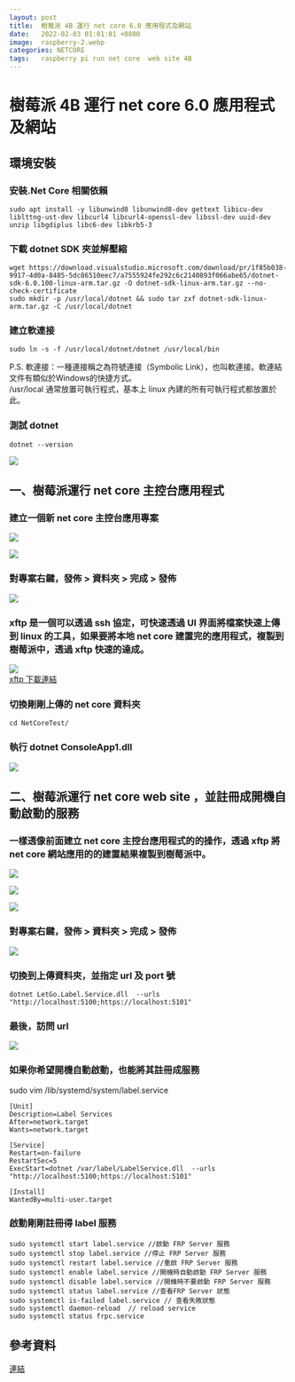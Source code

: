 ```yaml
---
layout: post
title:  樹莓派 4B 運行 net core 6.0 應用程式及網站
date:   2022-02-03 01:01:01 +0800
image:  raspberry-2.webp
categories: NETCORE
tags:   raspberry pi run net core  web site 4B
---
```

# 樹莓派 4B 運行 net core 6.0 應用程式及網站

## 環境安裝
### 安裝.Net Core 相關依賴
```
sudo apt install -y libunwind8 libunwind8-dev gettext libicu-dev liblttng-ust-dev libcurl4 libcurl4-openssl-dev libssl-dev uuid-dev unzip libgdiplus libc6-dev libkrb5-3
```
### 下載 dotnet SDK 夾並解壓縮

```
wget https://download.visualstudio.microsoft.com/download/pr/1f85b038-9917-4d0a-8485-5dc86510eec7/a7555924fe292c6c2140893f066abe65/dotnet-sdk-6.0.100-linux-arm.tar.gz -O dotnet-sdk-linux-arm.tar.gz --no-check-certificate
sudo mkdir -p /usr/local/dotnet && sudo tar zxf dotnet-sdk-linux-arm.tar.gz -C /usr/local/dotnet
```

### 建立軟連接
```
sudo ln -s -f /usr/local/dotnet/dotnet /usr/local/bin
```
P.S. 軟連接：一種連接稱之為符號連接（Symbolic Link），也叫軟連接。軟連結文件有類似於Windows的快捷方式。  
/usr/local 通常放置可執行程式，基本上 linux 內建的所有可執行程式都放置於此。  

### 測試 dotnet 
```
dotnet --version
```
![](https://i.imgur.com/uGT1OUa.png)

## 一、樹莓派運行 net core 主控台應用程式
### 建立一個新 net core 主控台應用專案

![](https://i.imgur.com/nMVJCbK.png)

![](https://i.imgur.com/5Y3GiST.png)

### 對專案右鍵，發佈 >  資料夾  > 完成 > 發佈

![](https://i.imgur.com/c95PUoW.png)

### xftp 是一個可以透過 ssh 協定，可快速透過 UI 界面將檔案快速上傳到 linux 的工具，如果要將本地 net core 建置完的應用程式，複製到樹莓派中，透過 xftp 快速的達成。
![](https://i.imgur.com/bTEL45d.png)  
[xftp 下載連結](https://www.google.com/search?q=xftp+%E4%B8%8B%E8%BC%89&sxsrf=APq-WBvdRrsaGOHymmV8qmpJwXXlfJworA%3A1643711165001&ei=vAr5YZrHPM-fhwO7kKFY&ved=0ahUKEwialemgpd71AhXPz2EKHTtICAsQ4dUDCA4&uact=5&oq=xftp+%E4%B8%8B%E8%BC%89&gs_lcp=Cgdnd3Mtd2l6EAMyBQgAEIAEOgcIABBHELADOgQIABBDSgQIQRgASgQIRhgAUJcGWJYWYNYWaAFwAngAgAFRiAGcAZIBATKYAQCgAQHIAQrAAQE&sclient=gws-wiz)

### 切換剛剛上傳的 net core 資料夾
```
cd NetCoreTest/
```
###  執行 dotnet ConsoleApp1.dll
![](https://i.imgur.com/kv3NH1l.png)

## 二、樹莓派運行 net core web site ，並註冊成開機自動啟動的服務
### 一樣透像前面建立 net core 主控台應用程式的的操作，透過 xftp 將 net core 網站應用的的建置結果複製到樹莓派中。
![](https://i.imgur.com/A6moxXI.png)  

![](https://i.imgur.com/w0hSS3c.png)

![](https://i.imgur.com/4CGAHwG.png)

### 對專案右鍵，發佈 >  資料夾  > 完成 > 發佈

![](https://i.imgur.com/c95PUoW.png)

### 切換到上傳資料夾，並指定 url 及 port 號
```
dotnet LetGo.Label.Service.dll  --urls "http://localhost:5100;https://localhost:5101"
```

### 最後，訪問 url 
![](https://i.imgur.com/Lj3zprW.png)

### 如果你希望開機自動啟動，也能將其註冊成服務
sudo vim /lib/systemd/system/label.service  

```
[Unit]
Description=Label Services
After=network.target
Wants=network.target

[Service]
Restart=on-failure
RestartSec=5
ExecStart=dotnet /var/label/LabelService.dll  --urls "http://localhost:5100;https://localhost:5101"

[Install]
WantedBy=multi-user.target
```

### 啟動剛剛註冊得 label 服務
```
sudo systemctl start label.service //啟動 FRP Server 服務
sudo systemctl stop label.service //停止 FRP Server 服務
sudo systemctl restart label.service //重啟 FRP Server 服務
sudo systemctl enable label.service //開機時自動啟動 FRP Server 服務
sudo systemctl disable label.service //開機時不要啟動 FRP Server 服務
sudo systemctl status label.service //查看FRP Server 狀態
sudo systemctl is-failed label.service // 查看失敗狀態
sudo systemctl daemon-reload  // reload service
sudo systemctl status frpc.service
```

## 參考資料
[連結](https://www.quarkbook.com/?p=683)

